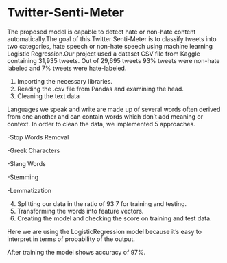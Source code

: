 # Twitter-Senti-Meter
The proposed model is capable to detect hate or non-hate content automatically.The goal of this Twitter Senti-Meter is to classify tweets into two categories, hate speech or non-hate speech using machine learning Logistic Regression.Our project used a dataset CSV file from Kaggle containing 31,935 tweets. Out of 29,695 tweets 93% tweets were non-hate labeled and 7% tweets were hate-labeled. 
1. Importing the necessary libraries.
2. Reading the .csv file from Pandas and examining the head.
3. Cleaning the text data

Languages we speak and write are made up of several words often derived from one another and can contain words which don’t add meaning or context. In order to clean the data, we implemented 5 approaches.

-Stop Words Removal

-Greek Characters

-Slang Words

-Stemming

-Lemmatization

4. Splitting our data in the ratio of 93:7 for training and testing.
5. Transforming the words into feature vectors.
6. Creating the model and checking the score on training and test data.

Here we are using the LogisticRegression model because it’s easy to interpret in terms
of probability of the output. 

After training the model shows accuracy of 97%.
